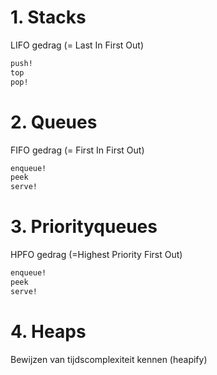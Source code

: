 # 1. Stacks
LIFO gedrag (= Last In First Out)
```scheme
push!
top
pop!
```
# 2. Queues
FIFO gedrag (= First In First Out)
```scheme
enqueue!
peek
serve!
```
# 3. Priorityqueues
HPFO gedrag (=Highest Priority First Out)
```scheme
enqueue!
peek
serve!
```
# 4. Heaps
Bewijzen van tijdscomplexiteit kennen (heapify)
